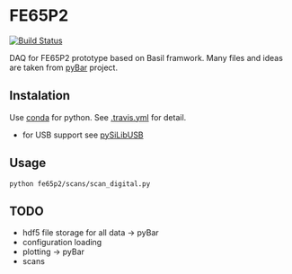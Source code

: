 # FE65P2

 [![Build Status](https://travis-ci.org/SiLab-Bonn/fe65_p2.svg?branch=master)](https://travis-ci.org/SiLab-Bonn/fe65_p2)
 
DAQ for FE65P2 prototype based on Basil framwork. Many files and ideas are taken from [pyBar](https://github.com/SiLab-Bonn/pyBAR) project.

## Instalation
Use [conda](http://conda.pydata.org) for python. See [.travis.yml](https://github.com/SiLab-Bonn/fe65_p2/blob/master/.travis.yml) for detail. 
- for USB support see [pySiLibUSB](https://github.com/SiLab-Bonn/pySiLibUSB)

## Usage
```
python fe65p2/scans/scan_digital.py
```

## TODO
- hdf5 file storage for all data  -> pyBar
- configuration loading
- plotting -> pyBar
- scans
